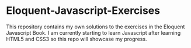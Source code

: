 # Eloquent-Javascript-Exercises
This repository contains my own solutions to the exercises in the Eloquent Javascript Book.
I am currently starting to learn Javascript after learning HTML5 and CSS3 so this repo will showcase my progress.
